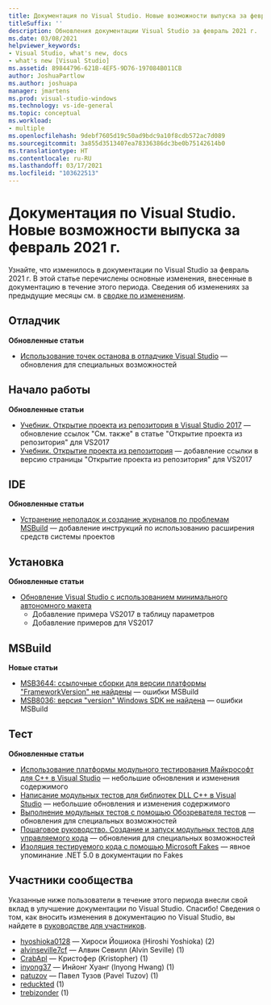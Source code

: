 ```yaml
---
title: Документация по Visual Studio. Новые возможности выпуска за февраль 2021 г.
titleSuffix: ''
description: Обновления документации Visual Studio за февраль 2021 г.
ms.date: 03/08/2021
helpviewer_keywords:
- Visual Studio, what's new, docs
- what's new [Visual Studio]
ms.assetid: 89844796-621B-4EF5-9D76-197084B011CB
author: JoshuaPartlow
ms.author: joshuapa
manager: jmartens
ms.prod: visual-studio-windows
ms.technology: vs-ide-general
ms.topic: conceptual
ms.workload:
- multiple
ms.openlocfilehash: 9debf7605d19c50ad9bdc9a10f8cdb572ac7d089
ms.sourcegitcommit: 3a855d3513407ea78336386dc3be0b75142614b0
ms.translationtype: HT
ms.contentlocale: ru-RU
ms.lasthandoff: 03/17/2021
ms.locfileid: "103622513"
---
```

# <a name="visual-studio-docs-whats-new-for-february-2021"></a>Документация по Visual Studio. Новые возможности выпуска за февраль 2021 г.

Узнайте, что изменилось в документации по Visual Studio за февраль 2021 г. В этой статье перечислены основные изменения, внесенные в документацию в течение этого периода. Сведения об изменениях за предыдущие месяцы см. в [сводке по изменениям](whats-new-visual-studio-docs-history.md).

## <a name="debugger"></a>Отладчик

**Обновленные статьи**

- [Использование точек останова в отладчике Visual Studio](../debugger/using-breakpoints.md) — обновления для специальных возможностей

## <a name="get-started"></a>Начало работы

**Обновленные статьи**

- [Учебник. Открытие проекта из репозитория в Visual Studio 2017](../get-started/tutorial-open-project-from-repo-visual-studio-2017.md) — обновление ссылок "См. также" в статье "Открытие проекта из репозитория" для VS2017
- [Учебник. Открытие проекта из репозитория](../get-started/tutorial-open-project-from-repo-visual-studio-2019.md) — добавление ссылки в версию страницы "Открытие проекта из репозитория" для VS2017

## <a name="ide"></a>IDE

**Обновленные статьи**

- [Устранение неполадок и создание журналов по проблемам MSBuild](./msbuild-logs.md) — добавление инструкций по использованию расширения средств системы проектов

## <a name="install"></a>Установка

**Обновленные статьи**

- [Обновление Visual Studio с использованием минимального автономного макета](../install/update-minimal-layout.md)
  - Добавление примера VS2017 в таблицу параметров
  - Добавление примеров для VS2017

## <a name="msbuild"></a>MSBuild

**Новые статьи**

- [MSB3644: ссылочные сборки для версии платформы "FrameworkVersion" не найдены](../msbuild/errors/msb3644.md) — ошибки MSBuild
- [MSB8036: версия "version" Windows SDK не найдена](../msbuild/errors/msb8036.md) — ошибки MSBuild

## <a name="test"></a>Тест

**Обновленные статьи**

- [Использование платформы модульного тестирования Майкрософт для C++ в Visual Studio](../test/how-to-use-microsoft-test-framework-for-cpp.md) — небольшие обновления и изменения содержимого
- [Написание модульных тестов для библиотек DLL C++ в Visual Studio](../test/how-to-write-unit-tests-for-cpp-dlls.md) — небольшие обновления и изменения содержимого
- [Выполнение модульных тестов с помощью Обозревателя тестов](../test/run-unit-tests-with-test-explorer.md) — обновления для специальных возможностей
- [Пошаговое руководство. Создание и запуск модульных тестов для управляемого кода](../test/walkthrough-creating-and-running-unit-tests-for-managed-code.md) — обновления для специальных возможностей
- [Изоляция тестируемого кода с помощью Microsoft Fakes](../test/isolating-code-under-test-with-microsoft-fakes.md) — явное упоминание .NET 5.0 в документации по Fakes

## <a name="community-contributors"></a>Участники сообщества

Указанные ниже пользователи в течение этого периода внесли свой вклад в улучшение документации по Visual Studio. Спасибо! Сведения о том, как вносить изменения в документацию по Visual Studio, вы найдете в [руководстве для участников](/contribute/).

- [hyoshioka0128](https://github.com/hyoshioka0128) — Хироси Йошиока (Hiroshi Yoshioka) (2)
- [alvinseville7cf](https://github.com/alvinseville7cf) — Алвин Севилл (Alvin Seville) (1)
- [CrabApl](https://github.com/CrabApl) — Кристофер (Kristopher) (1)
- [inyong37](https://github.com/inyong37) — Инйонг Хуанг (Inyong Hwang) (1)
- [patuzov](https://github.com/patuzov) — Павел Тузов (Pavel Tuzov) (1)
- [reduckted](https://github.com/reduckted) (1)
- [trebizonder](https://github.com/trebizonder) (1)
